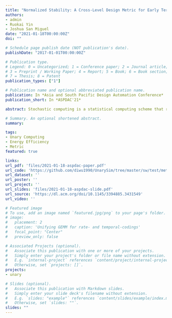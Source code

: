 ```yaml
---
title: "Normalized Stability: A Cross-Level Design Metric for Early Termination in Stochastic Computing"
authors:
- admin
- Ruokai Yin
- Joshua San Miguel
date: "2021-01-18T00:00:00Z"
doi: ""

# Schedule page publish date (NOT publication's date).
publishDate: "2017-01-01T00:00:00Z"

# Publication type.
# Legend: 0 = Uncategorized; 1 = Conference paper; 2 = Journal article;
# 3 = Preprint / Working Paper; 4 = Report; 5 = Book; 6 = Book section;
# 7 = Thesis; 8 = Patent
publication_types: ["1"]

# Publication name and optional abbreviated publication name.
publication: In *Asia and South Pacific Design Automation Conference*
publication_short: In *ASPDAC'21*

abstract: Stochastic computing is a statistical computing scheme that represents data as serial bit streams to greatly reduce hardware complexity. The key trade-off is that processing more bits in the streams yields higher computation accuracy at the cost of more latency and energy consumption. To maximize efficiency, it is desirable to account for the error tolerance of applications and terminate stochastic computations early when the result is acceptably accurate. Currently, the stochastic computing community lacks a standard means of measuring a circuit's potential for early termination and predicting at what cycle it would be safe to terminate. To fill this gap, we propose normalized stability, a metric that measures how fast a bit stream converges under a given accuracy budget. Our unit-level experiments show that normalized stability accurately reflects and contrasts the early-termination capabilities of varying stochastic computing units. Furthermore, our application-level experiments on low-density parity-check decoding, machine learning and image processing show that normalized stability can reduce the design space and predict the timing to terminate early.

# Summary. An optional shortened abstract.
summary:

tags:
- Unary Computing
- Energy Efficiency
- Metric
featured: true

links:
url_pdf: 'files/2021-01-18-aspdac-paper.pdf'
url_code: 'https://github.com/diwu1990/UnarySim/tree/master/sw/test/metric'
url_dataset: ''
url_poster: ''
url_project: ''
url_slides: 'files/2021-01-18-aspdac-slide.pdf'
url_source: 'https://dl.acm.org/doi/10.1145/3394885.3431549'
url_video: ''

# Featured image
# To use, add an image named `featured.jpg/png` to your page's folder. 
# image:
#   placement: 2
#   caption: 'Unifying GEMM for rate- and temporal-codings'
#   focal_point: "Center"
#   preview_only: false

# Associated Projects (optional).
#   Associate this publication with one or more of your projects.
#   Simply enter your project's folder or file name without extension.
#   E.g. `internal-project` references `content/project/internal-project/index.md`.
#   Otherwise, set `projects: []`.
projects:
- unary

# Slides (optional).
#   Associate this publication with Markdown slides.
#   Simply enter your slide deck's filename without extension.
#   E.g. `slides: "example"` references `content/slides/example/index.md`.
#   Otherwise, set `slides: ""`.
slides: ""
---
```

